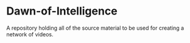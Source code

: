 # Dawn-of-Intelligence
A repository holding all of the source material to be used for creating a network of videos.

